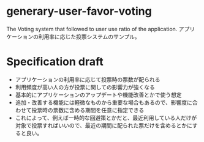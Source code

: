 # generary-user-favor-voting
The Voting system that followed to user use ratio of the application.
アプリケーションの利用率に応じた投票システムのサンプル。

# Specification draft
- アプリケーションの利用率に応じて投票時の票数が配られる
- 利用頻度が高い人の方が投票に関しての影響力が強くなる
- 基本的にアプリケーションのアップデートや機能改善とかで使う想定
- 追加・改善する機能には軽微なものから重要な場合もあるので、影響度に合わせて投票時の票数に含める期間を任意に指定できる
- これによって、例えば一時的な回避策とかだと、最近利用している人だけが対象で投票すればいいので、最近の期間に配られた票だけを含めるとかにすると良い。

